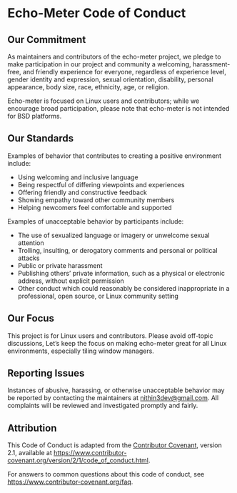 # Echo-Meter Code of Conduct

## Our Commitment

As maintainers and contributors of the echo-meter project, we pledge to make participation in our project and community a welcoming, harassment-free, and friendly experience for everyone, regardless of experience level, gender identity and expression, sexual orientation, disability, personal appearance, body size, race, ethnicity, age, or religion.

Echo-meter is focused on Linux users and contributors; while we encourage broad participation, please note that echo-meter is not intended for BSD platforms.

## Our Standards

Examples of behavior that contributes to creating a positive environment include:

- Using welcoming and inclusive language
- Being respectful of differing viewpoints and experiences
- Offering friendly and constructive feedback
- Showing empathy toward other community members
- Helping newcomers feel comfortable and supported

Examples of unacceptable behavior by participants include:

- The use of sexualized language or imagery or unwelcome sexual attention
- Trolling, insulting, or derogatory comments and personal or political attacks
- Public or private harassment
- Publishing others’ private information, such as a physical or electronic address, without explicit permission
- Other conduct which could reasonably be considered inappropriate in a professional, open source, or Linux community setting

## Our Focus

This project is for Linux users and contributors. Please avoid off-topic discussions, Let’s keep the focus on making echo-meter great for all Linux environments, especially tiling window managers.

## Reporting Issues

Instances of abusive, harassing, or otherwise unacceptable behavior may be reported by contacting the maintainers at nithin3dev@gmail.com. All complaints will be reviewed and investigated promptly and fairly.

## Attribution

This Code of Conduct is adapted from the [Contributor Covenant][homepage], version 2.1, available at https://www.contributor-covenant.org/version/2/1/code_of_conduct.html.

[homepage]: https://www.contributor-covenant.org

For answers to common questions about this code of conduct, see https://www.contributor-covenant.org/faq.
